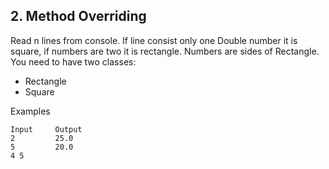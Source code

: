 ## 2. Method Overriding

Read n lines from console. If line consist only one Double number it is square, if numbers are two it is rectangle. Numbers are sides of Rectangle. You need to have two classes:
- Rectangle
- Square

Examples

```
Input	  Output
2         25.0
5         20.0
4 5
```


